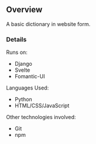 ## Overview

A basic dictionary in website form.

### Details

Runs on:
- Django
- Svelte
- Fomantic-UI

Languages Used:
- Python
- HTML/CSS/JavaScript

Other technologies involved:
- Git
- npm